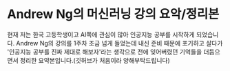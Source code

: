 # Andrew Ng의 머신러닝 강의 요악/정리본

현재 저는 한국 고등학생이고 AI쪽에 관심이 많아 인공지능 공부를 시작하게 되었습니다. Andrew Ng의 강의를 1주차 조금 넘게 들었는데 내신 준비 때문에 포기하고 살다가 '인공지능 공부를 진짜 제대로 해보자'라는 생각으로 전에 잊어버렸던 기억들을 더듬으면서 정리한 요약본입니다.(깃허브가 처음이라 양해부탁드립니다)
